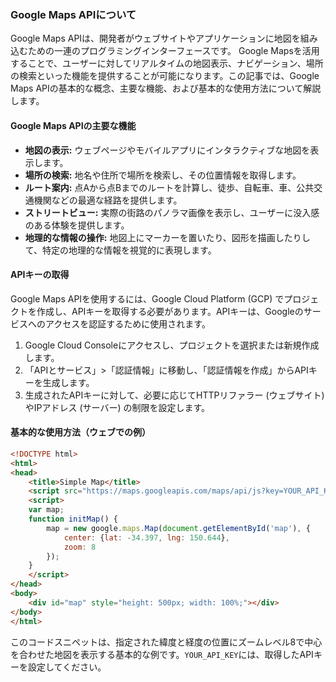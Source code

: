 ### Google Maps APIについて

Google Maps APIは、開発者がウェブサイトやアプリケーションに地図を組み込むための一連のプログラミングインターフェースです。
Google Mapsを活用することで、ユーザーに対してリアルタイムの地図表示、ナビゲーション、場所の検索といった機能を提供することが可能になります。この記事では、Google Maps APIの基本的な概念、主要な機能、および基本的な使用方法について解説します。

#### Google Maps APIの主要な機能

- **地図の表示:** ウェブページやモバイルアプリにインタラクティブな地図を表示します。
- **場所の検索:** 地名や住所で場所を検索し、その位置情報を取得します。
- **ルート案内:** 点Aから点Bまでのルートを計算し、徒歩、自転車、車、公共交通機関などの最適な経路を提供します。
- **ストリートビュー:** 実際の街路のパノラマ画像を表示し、ユーザーに没入感のある体験を提供します。
- **地理的な情報の操作:** 地図上にマーカーを置いたり、図形を描画したりして、特定の地理的な情報を視覚的に表現します。

#### APIキーの取得

Google Maps APIを使用するには、Google Cloud Platform (GCP) でプロジェクトを作成し、APIキーを取得する必要があります。APIキーは、Googleのサービスへのアクセスを認証するために使用されます。

1. Google Cloud Consoleにアクセスし、プロジェクトを選択または新規作成します。
2. 「APIとサービス」>「認証情報」に移動し、「認証情報を作成」からAPIキーを生成します。
3. 生成されたAPIキーに対して、必要に応じてHTTPリファラー (ウェブサイト) やIPアドレス (サーバー) の制限を設定します。

#### 基本的な使用方法（ウェブでの例）

```html
<!DOCTYPE html>
<html>
<head>
    <title>Simple Map</title>
    <script src="https://maps.googleapis.com/maps/api/js?key=YOUR_API_KEY&callback=initMap" async defer></script>
    <script>
    var map;
    function initMap() {
        map = new google.maps.Map(document.getElementById('map'), {
            center: {lat: -34.397, lng: 150.644},
            zoom: 8
        });
    }
    </script>
</head>
<body>
    <div id="map" style="height: 500px; width: 100%;"></div>
</body>
</html>
```

このコードスニペットは、指定された緯度と経度の位置にズームレベル8で中心を合わせた地図を表示する基本的な例です。`YOUR_API_KEY`には、取得したAPIキーを設定してください。